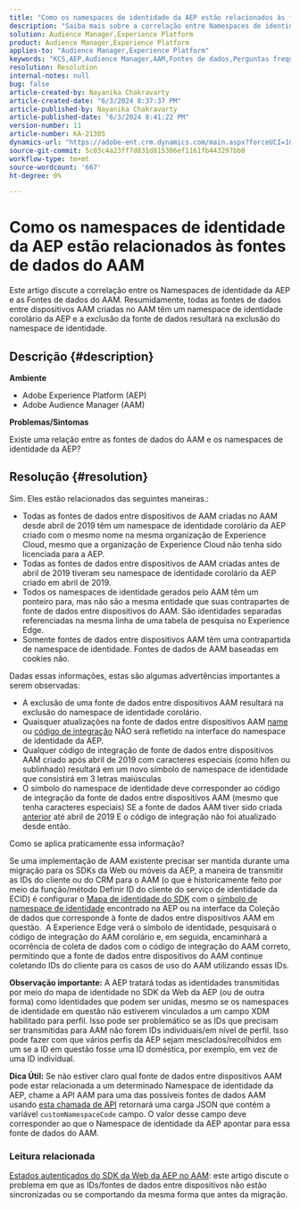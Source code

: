```yaml
---
title: "Como os namespaces de identidade da AEP estão relacionados às fontes de dados do AAM"
description: "Saiba mais sobre a correlação entre Namespaces de identidade da AEP e Fontes de dados de AAM e algumas ressalvas importantes."
solution: Audience Manager,Experience Platform
product: Audience Manager,Experience Platform
applies-to: "Audience Manager,Experience Platform"
keywords: "KCS,AEP,Audience Manager,AAM,Fontes de dados,Perguntas frequentes"
resolution: Resolution
internal-notes: null
bug: false
article-created-by: Nayanika Chakravarty
article-created-date: "6/3/2024 8:37:37 PM"
article-published-by: Nayanika Chakravarty
article-published-date: "6/3/2024 8:41:22 PM"
version-number: 11
article-number: KA-21305
dynamics-url: "https://adobe-ent.crm.dynamics.com/main.aspx?forceUCI=1&pagetype=entityrecord&etn=knowledgearticle&id=89e0dc1a-e921-ef11-840a-000d3a32bd42"
source-git-commit: 5c03c4a23ff7d831d815306ef1161fb443297bb0
workflow-type: tm+mt
source-wordcount: '667'
ht-degree: 0%

---
```


# Como os namespaces de identidade da AEP estão relacionados às fontes de dados do AAM


Este artigo discute a correlação entre os Namespaces de identidade da AEP e as Fontes de dados do AAM. Resumidamente, todas as fontes de dados entre dispositivos AAM criadas no AAM têm um namespace de identidade corolário da AEP e a exclusão da fonte de dados resultará na exclusão do namespace de identidade.

## Descrição {#description}


<b>Ambiente</b>

- Adobe Experience Platform (AEP)
- Adobe Audience Manager (AAM)


<b>Problemas/Sintomas</b>

Existe uma relação entre as fontes de dados do AAM e os namespaces de identidade da AEP?


## Resolução {#resolution}


Sim. Eles estão relacionados das seguintes maneiras.:

- Todas as fontes de dados entre dispositivos de AAM criadas no AAM desde abril de 2019 têm um namespace de identidade corolário da AEP criado com o mesmo nome na mesma organização de Experience Cloud, mesmo que a organização de Experience Cloud não tenha sido licenciada para a AEP.
- Todas as fontes de dados entre dispositivos de AAM criadas antes de abril de 2019 tiveram seu namespace de identidade corolário da AEP criado em abril de 2019.
- Todos os namespaces de identidade gerados pelo AAM têm um ponteiro para, mas não são a mesma entidade que suas contrapartes de fonte de dados entre dispositivos do AAM. São identidades separadas referenciadas na mesma linha de uma tabela de pesquisa no Experience Edge.
- Somente fontes de dados entre dispositivos AAM têm uma contrapartida de namespace de identidade. Fontes de dados de AAM baseadas em cookies não.


Dadas essas informações, estas são algumas advertências importantes a serem observadas:

- A exclusão de uma fonte de dados entre dispositivos AAM resultará na exclusão do namespace de identidade corolário.
- Quaisquer atualizações na fonte de dados entre dispositivos AAM <u>name</u> ou <u>código de integração</u> NÃO será refletido na interface do namespace de identidade da AEP.
- Qualquer código de integração de fonte de dados entre dispositivos AAM criado após abril de 2019 com caracteres especiais (como hífen ou sublinhado) resultará em um novo símbolo de namespace de identidade que consistirá em 3 letras maiúsculas
- O símbolo do namespace de identidade deve corresponder ao código de integração da fonte de dados entre dispositivos AAM (mesmo que tenha caracteres especiais) SE a fonte de dados AAM tiver sido criada <u>anterior</u> até abril de 2019 E o código de integração não foi atualizado desde então.


Como se aplica praticamente essa informação?

Se uma implementação de AAM existente precisar ser mantida durante uma migração para os SDKs da Web ou móveis da AEP, a maneira de transmitir as IDs do cliente ou do CRM para o AAM (o que é historicamente feito por meio da função/método Definir ID do cliente do serviço de identidade da ECID) é configurar o [Mapa de identidade do SDK](https://experienceleague.adobe.com/docs/experience-platform/edge/identity/overview.html?lang=en) com o <u>símbolo de namespace de identidade</u> encontrado na AEP ou na interface da Coleção de dados que corresponde à fonte de dados entre dispositivos AAM em questão.  A Experience Edge verá o símbolo de identidade, pesquisará o código de integração do AAM corolário e, em seguida, encaminhará a ocorrência de coleta de dados com o código de integração do AAM correto, permitindo que a fonte de dados entre dispositivos do AAM continue coletando IDs do cliente para os casos de uso do AAM utilizando essas IDs.

<b>Observação importante:</b> A AEP tratará todas as identidades transmitidas por meio do mapa de identidade no SDK da Web da AEP (ou de outra forma) como identidades que podem ser unidas, mesmo se os namespaces de identidade em questão não estiverem vinculados a um campo XDM habilitado para perfil. Isso pode ser problemático se as IDs que precisam ser transmitidas para AAM não forem IDs individuais/em nível de perfil. Isso pode fazer com que vários perfis da AEP sejam mesclados/recolhidos em um se a ID em questão fosse uma ID doméstica, por exemplo, em vez de uma ID individual.

<b>Dica Útil:</b> Se não estiver claro qual fonte de dados entre dispositivos AAM pode estar relacionada a um determinado Namespace de identidade da AEP, chame a API AAM para uma das possíveis fontes de dados AAM usando [esta chamada de API](https://bank.demdex.com/portal/api/v1/openapi.yaml) retornará uma carga JSON que contém a variável `customNamespaceCode` campo. O valor desse campo deve corresponder ao que o Namespace de identidade da AEP apontar para essa fonte de dados do AAM.

### Leitura relacionada

[Estados autenticados do SDK da Web da AEP no AAM](https://experienceleague.adobe.com/en/docs/experience-cloud-kcs/kbarticles/ka-21833): este artigo discute o problema em que as IDs/fontes de dados entre dispositivos não estão sincronizadas ou se comportando da mesma forma que antes da migração.


